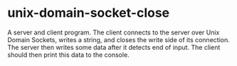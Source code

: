 # unix-domain-socket-close

A server and client program. The client connects to the server over Unix Domain Sockets, writes a string, and closes the write side of its connection. The server then writes some data after it detects end of input. The client should then print this data to the console.

